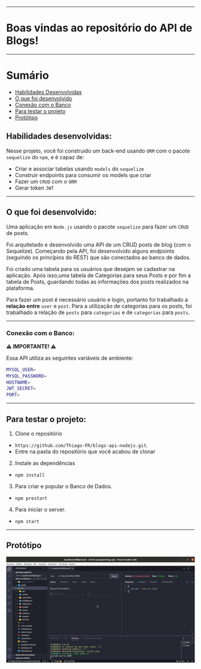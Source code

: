 
---

# Boas vindas ao repositório do API de Blogs!

---

# Sumário

- [Habilidades Desenvolvidas](#habilidades)
- [O que foi desenvolvido](#o-que-foi-desenvolvido)
- [Conexão com o Banco](#conexao-db)
- [Para testar o projeto](#testar-o-projeto)
- [Protótipo](#prototipo)


## Habilidades desenvolvidas: <a name="habilidades"></a>

Nesse projeto, você foi construido um back-end usando `ORM` com o pacote `sequelize` do `npm`, e é capaz de:
 - Criar e associar tabelas usando `models` do `sequelize`
 - Construir endpoints para consumir os models que criar 
 - Fazer um `CRUD` com o `ORM`
 - Gerar token `JWT`

---

## O que foi desenvolvido: <a name="o-que-foi-desenvolvido"></a>

Uma aplicação em `Node.js` usando o pacote `sequelize` para fazer um `CRUD` de posts.

Foi arquitetado e desenvolvido uma API de um CRUD posts de blog (com o Sequelize). Começando pela API, foi desenvolvido alguns endpoints (seguindo os princípios do REST) que são conectados ao banco de dados.

Foi criado uma tabela para os usuários que desejam se cadastrar na aplicação. Após isso,uma tabela de Categorias para seus Posts e por fim a tabela de Posts, guardando todas as informações dos posts realizados na plataforma.

Para fazer um post é necessário usuário e login, portanto foi trabalhado a **relação entre** `user` e `post`. Para a utilização de categorias para os posts, foi trabalhado a relação de `posts` para `categorias` e de `categorias` para `posts`.

---

### Conexão com o Banco: <a name="conexao-db"></a>

**⚠️ IMPORTANTE! ⚠️**

Essa API utiliza as seguintes variáveis de ambiente:

```sh
MYSQL_USER=
MYSQL_PASSWORD=
HOSTNAME=
JWT_SECRET=
PORT=
```
---

## Para testar o projeto: <a name="testar-o-projeto"></a>

1. Clone o repositório
  * `https://github.com/Thiago-FR/blogs-api-nodejs.git`.
  * Entre na pasta do repositório que você acabou de clonar

2. Instale as dependências
  * `npm install`

3. Para criar e popular o Banco de Dados.

- `npm prestart`

4. Para iniciar o server.

- `npm start`
---

## Protótipo <a name="prototipo"></a>

![Prototipo](/Api-blogs.gif)